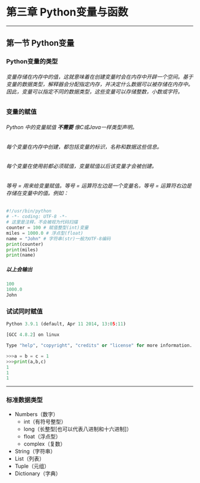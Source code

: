 # 第三章 Python变量与函数  
***
## 第一节 Python变量  

### Python变量的类型
###### 变量存储在内存中的值，这就意味着在创建变量时会在内存中开辟一个空间。基于变量的数据类型，解释器会分配指定内存，并决定什么数据可以被存储在内存中。因此，变量可以指定不同的数据类型，这些变量可以存储整数，小数或字符。  
### 变量的赋值
###### Python 中的变量赋值 __不需要__ 像C或Java一样类型声明。  
###### 每个变量在内存中创建，都包括变量的标识，名称和数据这些信息。  
###### 每个变量在使用前都必须赋值，变量赋值以后该变量才会被创建。  
###### 等号 = 用来给变量赋值。等号 = 运算符左边是一个变量名，等号 = 运算符右边是存储在变量中的值。例如：
```python
#!/usr/bin/python
# -*- coding: UTF-8 -*-
# 这里是注释，不会被视为代码扫描
counter = 100 # 赋值整型(int)变量
miles = 1000.0 # 浮点型(float)
name = "John" # 字符串(str)一般为UTF-8编码
print(counter)
print(miles)
print(name)
```
##### 以上会输出
```python
100
1000.0
John
```
### 试试同时赋值
```python
Python 3.9.1 (default, Apr 11 2014, 13:05:11) 

[GCC 4.8.2] on linux

Type "help", "copyright", "credits" or "license" for more information.

>>>a = b = c = 1
>>>print(a,b,c)
1
1
1
```

***

### 标准数据类型
- Numbers（数字）
    - int（有符号整型）
    - long（长整型[也可以代表八进制和十六进制]）
    - float（浮点型）
    - complex（复数）
- String（字符串）
- List（列表）
- Tuple（元组）
- Dictionary（字典）

